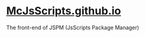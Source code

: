 # [McJsScripts.github.io](https://mcjsscripts.github.io/)
The front-end of JSPM (JsScripts Package Manager)
